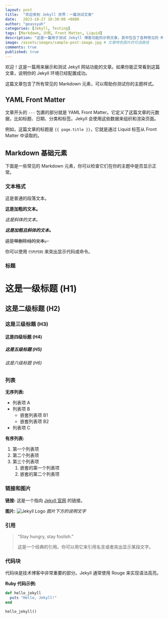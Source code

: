 ```yaml
---
layout: post
title:  "欢迎来到 Jekyll 世界：一篇测试文章"
date:   2023-10-27 10:30:00 +0800
author: "geassyah"
categories: [Jekyll, Testing]
tags: [Markdown, 示例, Front Matter, Liquid]
description: "这是一篇用于测试 Jekyll 博客功能的示例文章，其中包含了各种常见的 Markdown 元素和 Jekyll 特有的 Liquid 标签。"
image: /assets/images/sample-post-image.jpg # 文章特色图片的可选路径
comments: true
published: true
---
```


欢迎！这是一篇用来展示和测试 Jekyll 网站功能的文章。如果你能正常看到这篇文章，说明你的 Jekyll 环境已经配置成功。

这篇文章包含了所有常见的 Markdown 元素，可以帮助你测试你的主题样式。

## YAML Front Matter

文章开头的 `---` 包裹的部分就是 YAML Front Matter。它定义了这篇文章的元数据，比如标题、日期、分类和标签。Jekyll 会使用这些数据来组织和渲染页面。

例如，这篇文章的标题是 `{{ page.title }}`，它就是通过 Liquid 标签从 Front Matter 中读取的。

## Markdown 基础元素

下面是一些常见的 Markdown 元素，你可以检查它们在你的主题中是否显示正常。

### 文本格式

这是普通的段落文本。

**这是加粗的文本。**

*这是斜体的文本。*

***这是加粗且斜体的文本。***

~~这是带删除线的文本。~~

你可以使用 `行内代码` 来突出显示代码或命令。

### 标题

# 这是一级标题 (H1)
## 这是二级标题 (H2)
### 这是三级标题 (H3)
#### 这是四级标题 (H4)
##### 这是五级标题 (H5)
###### 这是六级标题 (H6)

### 列表

**无序列表:**
- 列表项 A
- 列表项 B
  - 嵌套列表项 B1
  - 嵌套列表项 B2
- 列表项 C

**有序列表:**
1. 第一个列表项
2. 第二个列表项
3. 第三个列表项
   1. 嵌套的第一个列表项
   2. 嵌套的第二个列表项

### 链接和图片

**链接:**
这是一个指向 [Jekyll 官网](https://jekyllrb.com/) 的链接。

**图片:**
![Jekyll Logo](https://jekyllrb.com/img/logo-2x.png "Jekyll Logo")
*图片下方的说明文字*

### 引用

> “Stay hungry, stay foolish.”
>
> 这是一个经典的引用。你可以用它来引用名言或者突出显示某段文字。

### 代码块

代码块是技术博客中非常重要的部分。Jekyll 通常使用 Rouge 来实现语法高亮。

**Ruby 代码示例:**
```ruby
def hello_jekyll
  puts "Hello, Jekyll!"
end

hello_jekyll()
